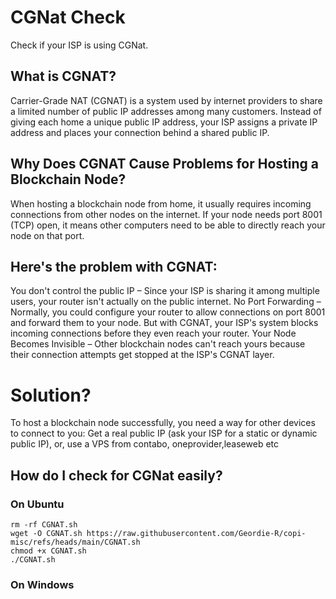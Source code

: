 # CGNat Check
Check if your ISP is using CGNat.

## What is CGNAT?
Carrier-Grade NAT (CGNAT) is a system used by internet providers to share a limited number of public IP addresses among many customers. Instead of giving each home a unique public IP address, your ISP assigns a private IP address and places your connection behind a shared public IP.

## Why Does CGNAT Cause Problems for Hosting a Blockchain Node?
When hosting a blockchain node from home, it usually requires incoming connections from other nodes on the internet. If your node needs port 8001 (TCP) open, it means other computers need to be able to directly reach your node on that port.

## Here's the problem with CGNAT:
You don't control the public IP – Since your ISP is sharing it among multiple users, your router isn't actually on the public internet.
No Port Forwarding – Normally, you could configure your router to allow connections on port 8001 and forward them to your node. But with CGNAT, your ISP's system blocks incoming connections before they even reach your router.
Your Node Becomes Invisible – Other blockchain nodes can't reach yours because their connection attempts get stopped at the ISP's CGNAT layer.
# Solution?
To host a blockchain node successfully, you need a way for other devices to connect to you:
Get a real public IP (ask your ISP for a static or dynamic public IP), or, use a VPS from contabo, oneprovider,leaseweb etc

## How do I check for CGNat easily?

### On Ubuntu

```
rm -rf CGNAT.sh
wget -O CGNAT.sh https://raw.githubusercontent.com/Geordie-R/copi-misc/refs/heads/main/CGNAT.sh
chmod +x CGNAT.sh
./CGNAT.sh
```


### On Windows
